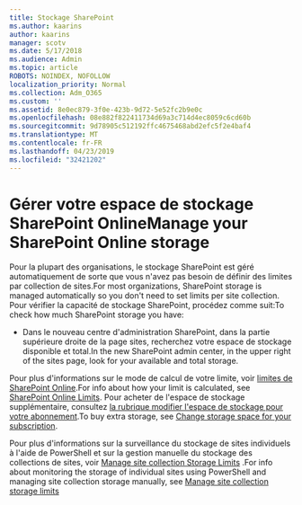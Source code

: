 ```yaml
---
title: Stockage SharePoint
ms.author: kaarins
author: kaarins
manager: scotv
ms.date: 5/17/2018
ms.audience: Admin
ms.topic: article
ROBOTS: NOINDEX, NOFOLLOW
localization_priority: Normal
ms.collection: Adm_O365
ms.custom: ''
ms.assetid: 8e0ec879-3f0e-423b-9d72-5e52fc2b9e0c
ms.openlocfilehash: 08e882f822411734d69a3c714d4ec8059c6cd60b
ms.sourcegitcommit: 9d78905c512192ffc4675468abd2efc5f2e4baf4
ms.translationtype: MT
ms.contentlocale: fr-FR
ms.lasthandoff: 04/23/2019
ms.locfileid: "32421202"
---
```

# <a name="manage-your-sharepoint-online-storage"></a><span data-ttu-id="7eca2-102">Gérer votre espace de stockage SharePoint Online</span><span class="sxs-lookup"><span data-stu-id="7eca2-102">Manage your SharePoint Online storage</span></span>

<span data-ttu-id="7eca2-103">Pour la plupart des organisations, le stockage SharePoint est géré automatiquement de sorte que vous n'avez pas besoin de définir des limites par collection de sites.</span><span class="sxs-lookup"><span data-stu-id="7eca2-103">For most organizations, SharePoint storage is managed automatically so you don't need to set limits per site collection.</span></span> <span data-ttu-id="7eca2-104">Pour vérifier la capacité de stockage SharePoint, procédez comme suit:</span><span class="sxs-lookup"><span data-stu-id="7eca2-104">To check how much SharePoint storage you have:</span></span>
  
- <span data-ttu-id="7eca2-105">Dans le nouveau centre d'administration SharePoint, dans la partie supérieure droite de la page sites, recherchez votre espace de stockage disponible et total.</span><span class="sxs-lookup"><span data-stu-id="7eca2-105">In the new SharePoint admin center, in the upper right of the sites page, look for your available and total storage.</span></span>
    
<span data-ttu-id="7eca2-106">Pour plus d'informations sur le mode de calcul de votre limite, voir [limites de SharePoint Online](https://go.microsoft.com/fwlink/p/?LinkID=856113).</span><span class="sxs-lookup"><span data-stu-id="7eca2-106">For info about how your limit is calculated, see [SharePoint Online Limits](https://go.microsoft.com/fwlink/p/?LinkID=856113).</span></span> <span data-ttu-id="7eca2-107">Pour acheter de l'espace de stockage supplémentaire, consultez [la rubrique modifier l'espace de stockage pour votre abonnement](https://go.microsoft.com/fwlink/?linkid=866428).</span><span class="sxs-lookup"><span data-stu-id="7eca2-107">To buy extra storage, see [Change storage space for your subscription](https://go.microsoft.com/fwlink/?linkid=866428).</span></span>
  
<span data-ttu-id="7eca2-108">Pour plus d'informations sur la surveillance du stockage de sites individuels à l'aide de PowerShell et sur la gestion manuelle du stockage des collections de sites, voir [Manage site collection Storage Limits](https://go.microsoft.com/fwlink/?linkid=867833) .</span><span class="sxs-lookup"><span data-stu-id="7eca2-108">For info about monitoring the storage of individual sites using PowerShell and managing site collection storage manually, see [Manage site collection storage limits](https://go.microsoft.com/fwlink/?linkid=867833)</span></span>
  

